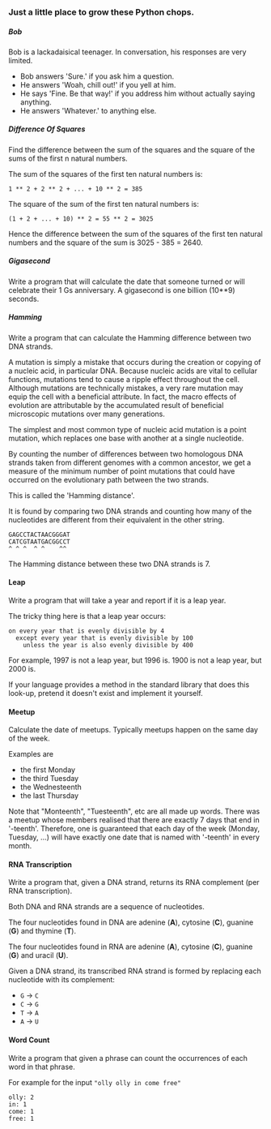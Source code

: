 ### Just a little place to grow these Python chops.


##### Bob

Bob is a lackadaisical teenager. In conversation, his responses are very limited.
- Bob answers 'Sure.' if you ask him a question.
- He answers 'Woah, chill out!' if you yell at him.
- He says 'Fine. Be that way!' if you address him without actually saying anything.
- He answers 'Whatever.' to anything else.


##### Difference Of Squares

Find the difference between the sum of the squares and the square of the sums of the first n natural numbers.

The sum of the squares of the first ten natural numbers is:

    1 ** 2 + 2 ** 2 + ... + 10 ** 2 = 385

The square of the sum of the first ten natural numbers is:

    (1 + 2 + ... + 10) ** 2 = 55 ** 2 = 3025

Hence the difference between the sum of the squares of the first ten natural numbers and the square of the sum is 3025 - 385 = 2640.


##### Gigasecond

Write a program that will calculate the date that someone turned or will celebrate their 1 Gs anniversary. A gigasecond is one billion (10**9) seconds.


##### Hamming

Write a program that can calculate the Hamming difference between two DNA strands.

A mutation is simply a mistake that occurs during the creation or copying of a nucleic acid, in particular DNA. Because nucleic acids are vital to cellular functions, mutations tend to cause a ripple effect throughout the cell. Although mutations are technically mistakes, a very rare mutation may equip the cell with a beneficial attribute. In fact, the macro effects of evolution are attributable by the accumulated result of beneficial microscopic mutations over many generations.

The simplest and most common type of nucleic acid mutation is a point mutation, which replaces one base with another at a single nucleotide.

By counting the number of differences between two homologous DNA strands taken from different genomes with a common ancestor, we get a measure of the minimum number of point mutations that could have occurred on the evolutionary path between the two strands.

This is called the 'Hamming distance'.

It is found by comparing two DNA strands and counting how many of the nucleotides are different from their equivalent in the other string.

    GAGCCTACTAACGGGAT
    CATCGTAATGACGGCCT
    ^ ^ ^  ^ ^    ^^

The Hamming distance between these two DNA strands is 7.


#### Leap

Write a program that will take a year and report if it is a leap year.

The tricky thing here is that a leap year occurs:

```plain
on every year that is evenly divisible by 4
  except every year that is evenly divisible by 100
    unless the year is also evenly divisible by 400
```

For example, 1997 is not a leap year, but 1996 is.  1900 is not a leap year, but 2000 is.

If your language provides a method in the standard library that does this look-up, pretend it doesn't exist and implement it yourself.


#### Meetup

Calculate the date of meetups. Typically meetups happen on the same day of the week.

Examples are

- the first Monday
- the third Tuesday
- the Wednesteenth
- the last Thursday

Note that "Monteenth", "Tuesteenth", etc are all made up words. There was a meetup whose members realised that there are exactly 7 days that end in '-teenth'. Therefore, one is guaranteed that each day of the week (Monday, Tuesday, ...) will have exactly one date that is named with '-teenth' in every month.


#### RNA Transcription

Write a program that, given a DNA strand, returns its RNA complement (per RNA transcription).

Both DNA and RNA strands are a sequence of nucleotides.

The four nucleotides found in DNA are adenine (**A**), cytosine (**C**), guanine (**G**) and thymine (**T**).

The four nucleotides found in RNA are adenine (**A**), cytosine (**C**), guanine (**G**) and uracil (**U**).

Given a DNA strand, its transcribed RNA strand is formed by replacing each nucleotide with its complement:

- `G` -> `C`
- `C` -> `G`
- `T` -> `A`
- `A` -> `U`


#### Word Count

Write a program that given a phrase can count the occurrences of each word in that phrase.

For example for the input `"olly olly in come free"`

```plain
olly: 2
in: 1
come: 1
free: 1
```
